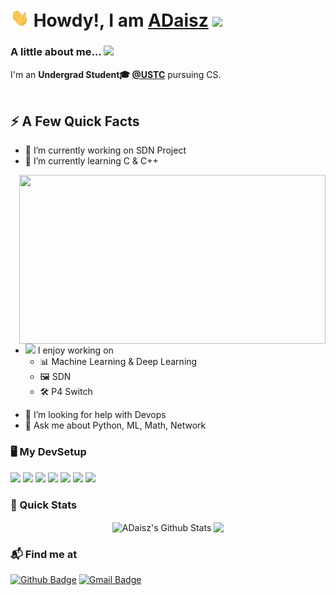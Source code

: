 <h1> 
<img src="https://raw.githubusercontent.com/ABSphreak/ABSphreak/master/gifs/Hi.gif" width="30px">
Howdy!, I am <a href="https://github.com/ADaisz">ADaisz</a> 
<img src="https://emojis.slackmojis.com/emojis/images/1531849430/4246/blob-sunglasses.gif?1531849430" width="30px">  
</h1>  

### A little about me...  <img src="https://media.giphy.com/media/VgCDAzcKvsR6OM0uWg/giphy.gif" width="30"> 
I'm an **Undergrad Student🎓 [@USTC](https://www.ustc.edu.cn/)** pursuing CS.  <br/><br/>

## ⚡️ A Few Quick Facts

- 🔭 I’m currently working on SDN Project
- 🌱 I’m currently learning C & C++
<img width="490" height="270" src="https://media.giphy.com/media/9B8wYztAoe1zO/source.gif" align=right>

- <img src="https://media.giphy.com/media/WUlplcMpOCEmTGBtBW/giphy.gif" width="30">  I enjoy working on
  - 📊 Machine Learning & Deep Learning
  - 🖼 SDN
  - 🛠 P4 Switch
<!-- - 📝 I write technical blogs and articles -->
<!-- - 👯 I’m looking to collaborate on making hardware projects with Raspberry Pi or Nvidia Jetson Nano -->
- 🤔 I’m looking for help with Devops
- 💬 Ask me about Python, ML, Math, Network
<!-- - 📙 Check out my [Resume](https://www.linkedin.com/in/hemanthkollipara/) -->
<!-- - 🎉 Fun-Fact: I ❤️ Astrophysics and SpaceX🚀 and watch a lot Sci-Fi Movies🎬 -->


<!-- 
<details>
  <summary>Some more stuff 😄</summary>    -->

###  🖥️ My DevSetup  

<img src="https://img.shields.io/badge/Linux-555555.svg?&style=flat-square&logo=Linux&logoColor=E2231A"> 
<img src="https://img.shields.io/badge/Windows-555555.svg?&style=flat-square&logo=windows&logoColor=0078D6"> 
<img src="https://img.shields.io/badge/Chrome-555555.svg?&style=flat-square&logo=google-chrome&logoColor=FABC0C"> 
<img src="https://img.shields.io/badge/Terminal-555555.svg?&style=flat-square&logo=powershell&logoColor=white"> 
<img src="https://img.shields.io/badge/Jupyter-555555.svg?&style=flat-square&logo=jupyter&logoColor=F37626"> 
<img src="https://img.shields.io/badge/Github-555555.svg?&style=flat-square&logo=github&logoColor=FFFFFF"> 
<img src="https://img.shields.io/badge/VS Code-555555?style=flat-square&logo=visual-studio-code&logoColor=007ACC">  


<!-- ### ⚙️ Some Tool and Tech I use
<code><img height="30" src="https://avatars0.githubusercontent.com/u/1525981?s=200&v=4"></code>
<code><img height="30" src="https://raw.githubusercontent.com/github/explore/80688e429a7d4ef2fca1e82350fe8e3517d3494d/topics/cpp/cpp.png"></code>
<code><img height="30" src="https://raw.githubusercontent.com/github/explore/80688e429a7d4ef2fca1e82350fe8e3517d3494d/topics/javascript/javascript.png"></code>
<code><img height="30" src="https://avatars3.githubusercontent.com/u/9950313?s=200&v=4"></code>
  <code><img height="30" src="https://avatars1.githubusercontent.com/u/45120?s=200&v=4"></code>
<code><img height="30" src="https://raw.githubusercontent.com/github/explore/80688e429a7d4ef2fca1e82350fe8e3517d3494d/topics/html/html.png"></code>
<code><img height="30" src="https://avatars1.githubusercontent.com/u/1517864?s=200&v=4"></code>
<code><img height="30" src="https://avatars1.githubusercontent.com/u/2918581?s=200&v=4"></code>
<code><img height="30" src="https://avatars3.githubusercontent.com/u/18133?s=200&v=4"></code>
<code><img height="30" src="https://avatars1.githubusercontent.com/u/5009934?s=200&v=4"></code>
<code><img height="30" src="https://avatars0.githubusercontent.com/u/365630?s=88&v=4"></code>
<code><img height="30" src="https://avatars.githubusercontent.com/u/15658638"></code>
<code><img height="30" src="https://avatars.githubusercontent.com/u/34455048"></code>
<code><img height="30" src="https://raw.githubusercontent.com/github/explore/80688e429a7d4ef2fca1e82350fe8e3517d3494d/topics/raspberry-pi/raspberry-pi.png"></code>
<code><img height="30" src="https://avatars2.githubusercontent.com/u/1728152?s=200&v=4"></code>  
</details>     -->
  

### 🚀 Quick Stats  
<p align="center">
<img width="400" align="center" 
src="https://github-readme-stats-defcon27.vercel.app/api?username=ADaisz&show_icons=true&line_height=21&theme=react" alt="ADaisz's Github Stats" />
<img width="340" align="center" 
src="https://github-readme-stats-defcon27.vercel.app/api/top-langs/?username=ADaisz&langs_count=6&theme=react&line_height=27&layout=compact" />  
</p>   

<!-- ![Profile Views](https://komarev.com/ghpvc/?username=ADaisz) -->


### 📬 Find me at
[![Github Badge](http://img.shields.io/badge/-Github-black?style=flat-square&logo=github&link=https://github.com/ADaisz/)](https://github.com/ADaisz/) 
[![Gmail Badge](https://img.shields.io/badge/-Email-d14836?style=flat-square&logo=Gmail&logoColor=white&link=mailto:sunzhong@mail.ustc.edu.cn)](mailto:sunzhong@mail.ustc.edu.cn)


<!-- 
<details>
<summary> 💥 Working on </summary>
<br>
<p align="center">
<a href="https://github.com/ADaisz/Machine-Learning">
<img src="https://github-readme-stats-defcon27.vercel.app/api/pin/?username=ADaisz&repo=Machine-Learning&show_owner=true&theme=react" />
</a>&ensp;
<a href="https://github.com/ADaisz/Deep-Learning">
<img src="https://github-readme-stats-defcon27.vercel.app/api/pin/?username=ADaisz&repo=Deep-Learning&show_owner=true&theme=react" />
</a>
</p>
</details> -->

